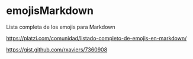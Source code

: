 # emojisMarkdown
Lista completa de los emojis para Markdown

https://platzi.com/comunidad/listado-completo-de-emojis-en-markdown/

https://gist.github.com/rxaviers/7360908

